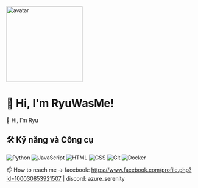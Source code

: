 <img src="https://avatars.githubusercontent.com/u/12345678?v=4" alt="avatar" width="200" height="200" align="center"/>

# 👋 Hi, I'm RyuWasMe!

👋 Hi, I’m Ryu

## 🛠 Kỹ năng và Công cụ

![Python](https://img.shields.io/badge/-Python-3776AB?logo=python&logoColor=white&style=flat)
![JavaScript](https://img.shields.io/badge/-JavaScript-F7DF1E?logo=javascript&logoColor=black&style=flat)
![HTML](https://img.shields.io/badge/-HTML-E34F26?logo=html5&logoColor=white&style=flat)
![CSS](https://img.shields.io/badge/-CSS-1572B6?logo=css3&logoColor=white&style=flat)
![Git](https://img.shields.io/badge/-Git-F05032?logo=git&logoColor=white&style=flat)
![Docker](https://img.shields.io/badge/-Docker-2496ED?logo=docker&logoColor=white&style=flat)

📫 How to reach me -> facebook: https://www.facebook.com/profile.php?id=100030853921507 | discord: azure_serenity 

